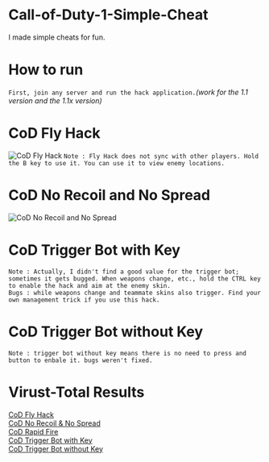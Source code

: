 # Call-of-Duty-1-Simple-Cheat
I made simple cheats for fun.

# How to run

`First, join any server and run the hack application.`*(work for the 1.1 version and the 1.1x version)*  

# CoD Fly Hack
![CoD Fly Hack](https://github.com/fionnlee/Call-of-Duty-1-Simple-Cheat/blob/main/screenshots/flyhack.jpg)
`Note : Fly Hack does not sync with other players. Hold the B key to use it. You can use it to view enemy locations.`

# CoD No Recoil and No Spread

![CoD No Recoil and No Spread](https://github.com/fionnlee/Call-of-Duty-1-Simple-Cheat/blob/main/screenshots/no-recoil-%26-no-spread.jpg)

# CoD Trigger Bot with Key

`Note : Actually, I didn't find a good value for the trigger bot; sometimes it gets bugged. When weapons change, etc., hold the CTRL key to enable the hack and aim at the enemy skin.`
<br>
`Bugs : while weapons change and teammate skins also trigger. Find your own management trick if you use this hack.`

# CoD Trigger Bot without Key

`Note : trigger bot without key means there is no need to press and button to enbale it. bugs weren't fixed.`

# Virust-Total Results

[CoD Fly Hack](https://www.virustotal.com/gui/url/a765414d9280099c5184cc6e186bea82015374ccfed60d3ee21951ac787e21b4/detection)
<br>
[CoD No Recoil & No Spread](https://www.google.com)
<br>
[CoD Rapid Fire](https://www.google.com)
<br>
[CoD Trigger Bot with Key](https://www.google.com)
<br>
[CoD Trigger Bot without Key](https://www.google.com)


